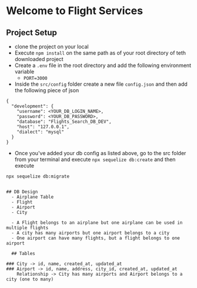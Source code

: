 # Welcome to Flight Services

## Project Setup
- clone the project on your local
- Execute `npm install` on the same path as of your root directory of teth downloaded project
- Create a `.env` file in the root directory and add the following environment variable 
    - `PORT=3000`
- Inside the   `src/config` folder create a new file `config.json` and then add the following piece of json

```
{
  "development": {
    "username": <YOUR_DB_LOGIN_NAME>,
    "password": <YOUR_DB_PASSWORD>,
    "database": "Flights_Search_DB_DEV",
    "host": "127.0.0.1",
    "dialect": "mysql"
  }
}

```
- Once you've added your db config as listed above, go to the src folder from your terminal and execute `npx sequelize db:create` and then execute

`npx sequelize db:migrate`
```

## DB Design
  - Airplane Table
  - Flight
  - Airport
  - City

  - A Flight belongs to an airplane but one airplane can be used in multiple flights
  - A city has many airports but one airport belongs to a city
  - One airport can have many flights, but a flight belongs to one airport

  ## Tables

### City -> id, name, created_at, updated_at
### Airport -> id, name, address, city_id, created_at, updated_at 
    Relationship -> City has many airports and Airport belongs to a city (one to many)